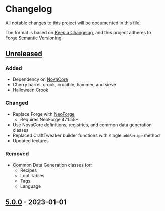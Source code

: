 # Changelog

All notable changes to this project will be documented in this file.

The format is based on [Keep a Changelog](https://keepachangelog.com/en/1.1.0/), and this project adheres to [Forge Semantic Versioning](https://docs.minecraftforge.net/en/1.20.x/gettingstarted/versioning/).

## [Unreleased](https://github.com/NovaMachina-Mods/ExNihiloSequentia/compare/v5.0.0...HEAD)

### Added
- Dependency on [NovaCore](https://github.com/NovaMachina-Mods/NovaCore)
- Cherry barrel, crook, crucible, hammer, and sieve
- Halloween Crook
### Changed
- Replace Forge with [NeoForge](https://neoforged.net/)
  - Requires NeoForge 47.1.55+
- Use NovaCore definitions, registries, and common data generation classes
- Replaced CraftTweaker builder functions with single `addRecipe` method
- Updated textures
### Removed
- Common Data Generation classes for:
  - Recipes
  - Loot Tables
  - Tags
  - Language

## [5.0.0](https://github.com/NovaMachina-Mods/ExNihiloSequentia/compare/v5.0.0...HEAD) - 2023-01-01
